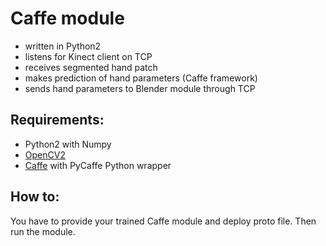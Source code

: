 # Caffe module

- written in Python2
- listens for Kinect client on TCP
- receives segmented hand patch
- makes prediction of hand parameters (Caffe framework)
- sends hand parameters to Blender module through TCP

## Requirements:

- Python2 with Numpy
- [OpenCV2](http://opencv.org/downloads.html)
- [Caffe](https://github.com/BVLC/caffe) with PyCaffe Python wrapper

## How to:

You have to provide your trained Caffe module and deploy proto file. Then run the module.    
